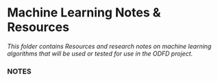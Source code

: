 # Machine Learning Notes & Resources

*This folder contains Resources and research notes on machine learning algorithms that will be used or tested for use in the ODFD project.*

### NOTES

